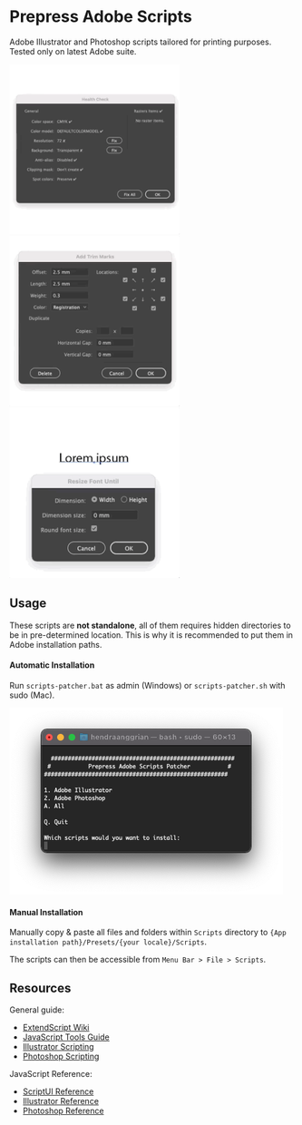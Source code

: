 Prepress Adobe Scripts
======================
Adobe Illustrator and Photoshop scripts tailored for printing purposes.
Tested only on latest Adobe suite.

<p float="left">
    <img src="/Screenshots/health-check.gif" width="300" />
    <img src="/Screenshots/add-trim-marks.gif" width="300" />
    <img src="/Screenshots/resize-font-until.gif" width="300" />
</p>

Usage
-----
These scripts are **not standalone**, all of them requires hidden directories to be in pre-determined location. This is why it is recommended to put them in Adobe installation paths.

#### Automatic Installation
Run `scripts-patcher.bat` as admin (Windows) or `scripts-patcher.sh` with sudo (Mac).

![scripts-patcher](/Screenshots/scripts-patcher.png)

#### Manual Installation
Manually copy & paste all files and folders within `Scripts` directory to `{App installation path}/Presets/{your locale}/Scripts`.

The scripts can then be accessible from `Menu Bar > File > Scripts`.

Resources
---------
General guide:
* [ExtendScript Wiki](https://github.com/ExtendScript/wiki/wiki)
* [JavaScript Tools Guide](https://wwwimages2.adobe.com/content/dam/acom/en/devnet/scripting/pdfs/javascript_tools_guide.pdf)
* [Illustrator Scripting](https://www.adobe.com/devnet/illustrator/scripting.html)
* [Photoshop Scripting](https://www.adobe.com/devnet/photoshop/scripting.html)

JavaScript Reference:
* [ScriptUI Reference](http://jongware.mit.edu/scriptuihtml/Sui/index_1.html)
* [Illustrator Reference](http://jongware.mit.edu/iljscs6html/iljscs6/inxx.html)
* [Photoshop Reference](http://jongware.mit.edu/pscs5js_html/psjscs5/inxx.html)